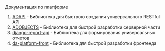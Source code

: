 Документация по платформе

1. [ADAPI](adapi.md) - Библиотека для быстрого создания универсального RESTful API
2. [ADOBJECTS](adobjects.md) - Библиотека для быстрой разработки серверной части
3. [django-report-api](django-report-api.md) - Библиотека для формирования универсальных отчетов
3. [da-platform-front](front/README.md) - Библиотека для быстрой разработки фронтенда
